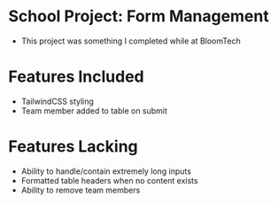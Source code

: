 # School Project: Form Management
- This project was something I completed while at BloomTech

# Features Included
- TailwindCSS styling
- Team member added to table on submit

# Features Lacking
- Ability to handle/contain extremely long inputs
- Formatted table headers when no content exists
- Ability to remove team members